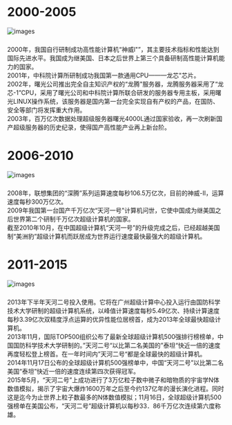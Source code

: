 # 2000-2005
![images](https://github.com/fire-huhuhu/work1_2000-2005-io/raw/gh-pages/images/img1.png)   
###
2000年，我国自行研制成功高性能计算机“神威l"”，其主要技术指标和性能达到国际先进水平。我国成为继美国、日本之后世界上第三个具备研制高性能计算机能力的国家。     
2001年，中科院计算所研制成功我国第一款通用CPU———龙芯"芯片。          
2002年，曙光公司推出完全自主知识产权的“龙腾"服务器，龙腾服务器采用了“龙芯-1”CPU，采用了曙光公司和中科院计算所联合研发的服务器专用主板，采用曙光LINUX操作系统，该服务器是国内第一台完全实现自有产权的产品，在国防、安全等部门将发挥重大作用。        
2003年，百万亿次数据处理超级服务器曙光4000L通过国家验收，再一次刷新国产超级服务器的历史纪录，使得国产高性能产业再上新台阶。        
###

# 2006-2010
![images](https://github.com/fire-huhuhu/work1_2000-2005-io/raw/gh-pages/images/img2.png)    
###
2008年，联想集团的“深腾”系列运算速度每秒106.5万亿次，目前的神威-Ⅱ，运算速度每秒300万亿次。     
2009年我国第一台国产千万亿次“天河一号"计算机问世，它使中国成为继美国之后世界第二个研制千万亿次超级计算机的国家。        
截至2010年10月，在中国超级计算机“天河一号”的升级完成之后，已经超越美国制“美洲豹”超级计算机而跃居成为世界运行速度最快最强大的超级计算机。         
###

# 2011-2015
![images](https://github.com/fire-huhuhu/work1_2000-2005-io/raw/gh-pages/images/img3.png)   
###
2013年下半年天河二号投入使用。它将在广州超级计算中心投入运行由国防科学技术大学研制的超级计算机系统，以峰值计算速度每秒5.49亿次、持续计算速度每秒3.39亿次双精度浮点运算的优异性能位居榜首，成为2013年全球最快超级计算机。      
2013年11月，国际TOP500组织公布了最新全球超级计算机500强排行榜榜单，中国国防科学技术大学研制的。”天河二号“以比第二名美国的”泰坦“快近一倍的速度再度轻松登上榜首。在一年时间内”天河二号“都是全球最快的超级计算机。      
2014年11月17日公布的全球超级计算机500强榜单中，中国“天河二号”以比第二名美国“泰坦”快近一倍的速度连续第四次获得冠军。      
2015年5月，“天河二号”上成功进行了3万亿粒子数中微子和暗物质的宇宙学N体数值模拟，揭示了宇宙大爆炸1600万年之后至今约137亿年的漫长演化进程。同时这是迄今为止世界上粒子数最多的N体数值模拟；11月16日，全球超级计算机500强榜单在美国公布，“天河二号”超级计算机以每秒33．86千万亿次连续第六度称雄。        
###

